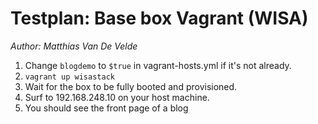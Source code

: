 # Testplan: Base box Vagrant (WISA)
*Author: Matthias Van De Velde*

1. Change `blogdemo` to `$true` in vagrant-hosts.yml if it's not already.
2. `vagrant up wisastack`
3. Wait for the box to be fully booted and provisioned.
4. Surf to 192.168.248.10 on your host machine.
5. You should  see the front page of a blog
